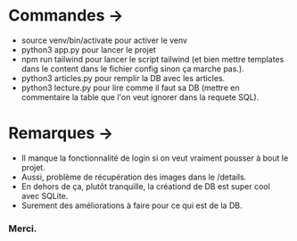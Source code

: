 
# Commandes ->

* source venv/bin/activate pour activer le venv
* python3 app.py pour lancer le projet
* npm run tailwind pour lancer le script tailwind (et bien mettre templates dans le content dans le fichier config sinon ça marche pas.).
* python3 articles.py pour remplir la DB avec les articles.
* python3 lecture.py pour lire comme il faut sa DB (mettre en commentaire la table que l'on veut ignorer dans la requete SQL).

# Remarques ->

* Il manque la fonctionnalité de login si on veut vraiment pousser à bout le projet.
* Aussi, problème de récupération des images dans le /details.
* En dehors de ça, plutôt tranquille, la créationd de DB est super cool avec SQLite.
* Surement des améliorations à faire pour ce qui est de la DB.

 ### Merci.